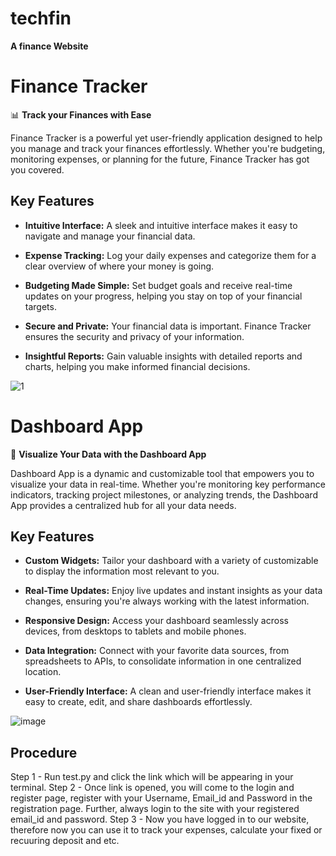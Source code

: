 # techfin
**A finance Website**
# Finance Tracker

📊 **Track your Finances with Ease**

Finance Tracker is a powerful yet user-friendly application designed to help you manage and track your finances effortlessly. Whether you're budgeting, monitoring expenses, or planning for the future, Finance Tracker has got you covered.

## Key Features

- **Intuitive Interface:** A sleek and intuitive interface makes it easy to navigate and manage your financial data.

- **Expense Tracking:** Log your daily expenses and categorize them for a clear overview of where your money is going.

- **Budgeting Made Simple:** Set budget goals and receive real-time updates on your progress, helping you stay on top of your financial targets.

- **Secure and Private:** Your financial data is important. Finance Tracker ensures the security and privacy of your information.

- **Insightful Reports:** Gain valuable insights with detailed reports and charts, helping you make informed financial decisions.

![1](https://github.com/SVPSahil303/techfin/assets/153804626/0b7a09c5-1b4a-465a-9661-23272802e55d)
# Dashboard App

🚀 **Visualize Your Data with the Dashboard App**

Dashboard App is a dynamic and customizable tool that empowers you to visualize your data in real-time. Whether you're monitoring key performance indicators, tracking project milestones, or analyzing trends, the Dashboard App provides a centralized hub for all your data needs.

## Key Features

- **Custom Widgets:** Tailor your dashboard with a variety of customizable to display the information most relevant to you.

- **Real-Time Updates:** Enjoy live updates and instant insights as your data changes, ensuring you're always working with the latest information.

- **Responsive Design:** Access your dashboard seamlessly across devices, from desktops to tablets and mobile phones.

- **Data Integration:** Connect with your favorite data sources, from spreadsheets to APIs, to consolidate information in one centralized location.

- **User-Friendly Interface:** A clean and user-friendly interface makes it easy to create, edit, and share dashboards effortlessly.

![image](https://github.com/SVPSahil303/techfin/assets/153804626/43042d2f-4a58-4c36-8f54-8cdfea35de7d)

## **Procedure**
Step 1 - Run test.py and click the link which will be appearing in your terminal.
Step 2 - Once link is opened, you will come to the login and register page, register with your Username, Email_id and Password in the registration page. Further, always login to the site with your registered email_id and password.
Step 3 - Now you have logged in to our website, therefore now you can use it to track your expenses, calculate your fixed or recuuring deposit and etc.
